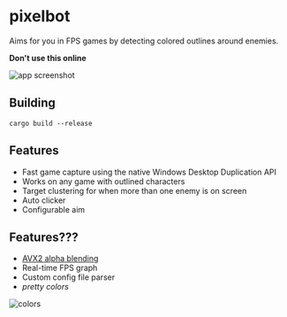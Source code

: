 # pixelbot

Aims for you in FPS games by detecting colored outlines around enemies.

**Don't use this online**

![app screenshot](https://user-images.githubusercontent.com/44154670/166622472-0d3c2219-7e9c-4850-82e9-46c00ed7039c.png)

## Building

`cargo build --release`

## Features

-   Fast game capture using the native Windows Desktop Duplication API
-   Works on any game with outlined characters
-   Target clustering for when more than one enemy is on screen
-   Auto clicker
-   Configurable aim

## Features???

-   [AVX2 alpha blending](https://gist.github.com/AliShazly/39bd8dbf85533c70d260d3cd62a818c0)
-   Real-time FPS graph
-   Custom config file parser
-   _pretty colors_

![colors](https://user-images.githubusercontent.com/44154670/166624216-2c990bc4-fa2b-404b-be61-0ba7654d36e2.gif)
